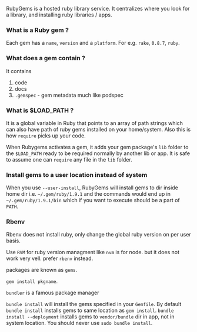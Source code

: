 RubyGems is a hosted ruby library service.
It centralizes where you look for a library, and installing
ruby libraries / apps.

### What is a Ruby gem ?
Each gem has a `name`, `version` and a `platform`.
For e.g. `rake`, `0.8.7`, `ruby`.

### What does a gem contain ?
It contains
1. code
2. docs
3. `.gemspec` - gem metadata much like podspec

### What is $LOAD_PATH ?
It is a global variable in Ruby that points to an array of path strings
which can also have path of ruby gems installed on your home/system.
Also this is how `require` picks up your code.

When Rubygems activates a gem, it adds your gem package's `lib` folder to
the `$LOAD_PATH` ready to be required normally by another lib or app.
It is safe to assume one can `require` any file in the `lib` folder.

### Install gems to a user location instead of system

When you use `--user-install`, RubyGems will install gems to dir inside home dir
i.e. `~/.gem/ruby/1.9.1` and the commands would end up in `~/.gem/ruby/1.9.1/bin` which if you want to execute should be a part of `PATH`.


### Rbenv

Rbenv does not install ruby, only change the global ruby version on per user basis.



Use `RVM` for ruby version managment like `nvm` is for node. but it does not work
very vell. prefer `rbenv` instead.

packages are known as `gems`.

`gem install pkgname`.

`bundler` is a famous package manager

`bundle install` will install the gems specified in your `Gemfile`.
By default `bundle install` installs gems to same location as `gem install`.
`bundle install --deployment` installs gems to `vendor/bundle` dir in app, not in system location.
You should never use `sudo bundle install`.



